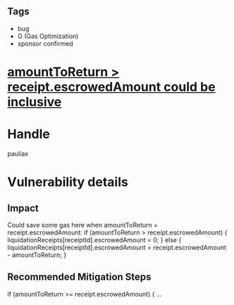 ## Tags

- bug
- G (Gas Optimization)
- sponsor confirmed

# [amountToReturn > receipt.escrowedAmount could be inclusive](https://github.com/code-423n4/2021-06-tracer-findings/issues/108) 

# Handle

pauliax


# Vulnerability details

## Impact
Could save some gas here when amountToReturn = receipt.escrowedAmount:
    if (amountToReturn > receipt.escrowedAmount) {
       liquidationReceipts[receiptId].escrowedAmount = 0;
    } else {
       liquidationReceipts[receiptId].escrowedAmount = receipt.escrowedAmount - amountToReturn;
    }

## Recommended Mitigation Steps
 if (amountToReturn >= receipt.escrowedAmount) {
...

